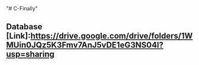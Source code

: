 "# C-Finally" 

## Database [Link]:https://drive.google.com/drive/folders/1WMUin0JQz5K3Fmv7AnJ5vDE1eG3NS04l?usp=sharing
